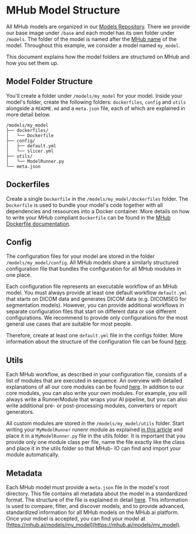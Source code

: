 # MHub Model Structure

All MHub models are organized in our [Models Repository](https://github.com/MHubAI/models/).
There we provide our base image under `/base` and each model has its own folder under `/models`.
The folder of the model is named after the [MHub name](model_json.md#name) of the model. Throughout this example, we consider a model named `my_model`.

This document explains how the model folders are structured on MHub and how you set them up.


## Model Folder Structure

You'll create a folder under `/models/my_model` for your model.
Inside your model's folder, create the following folders: `dockerfiles`, `config` and `utils` alongside a `README.md` and a `meta.json` file, each of which are explained in more detail below.

```text
/models/my_model
├── dockerfiles/
│   └── Dockerfile
├── config/
│   ├── default.yml
│   └── slicer.yml
├── utils/
│   └── ModelRunner.py
└── meta.json
```

## Dockerfiles

Create a single `Dockerfile` in the `/models/my_model/dockerfiles` folder. The `Dockerfile` is used to bundle your model's code together with all dependencies and ressources into a Docker container. More details on how to write your MHub compliant `Dockerfile` can be found in the [MHub Dockerfile documentation](the_mhub_dockerfile.md).

## Config

The configuration files for your model are stored in the folder `/models/my_model/config`. All MHub models share a similarly structured configuration file that bundles the configuration for all MHub modules in one place.

Each configuration file represents an executable workflow of an MHub model. You must always provide at least one default workflow `default.yml` that starts on DICOM data and generates DICOM data (e.g. DICOMSEG for segmentation models). However, you can provide additional workflows in separate configuration files that start on different data or use different configurations. We recommend to provide only configurations for the most general use cases that are suitable for most people.

Therefore, create at least one `default.yml` file in the configs folder. More information about the structure of the configuration file can be found [here](../mhubio/the_mhubio_config_file.md).

## Utils

Each MHub workflow, as described in your configuration file, consists of a list of modules that are executed in sequence. An overview with detailed explanations of all our core modules can be found [here](../mhubio/mhubio_modules.md). In addition to our core modules, you can also write your own modules. For example, you will always write a RunnerModule that wraps your AI pipeline, but you can also write additional pre- or post-processing modules, converters or report generators.

All custom modules are stored in the `/models/my_model/utils` folder. Start writing your `MyModelRunner` runenr module as explained [in this article](../mhubio/how_to_write_an_mhubio_module.md) and place it in a `MyModelRunner.py` file in the utils folder. It is important that you provide only one module class per file, name the file exactly like the class and place it in the utils folder so that MHub- IO can find and import your module automatically.

## Metadata

Each MHub model must provide a `meta.json` file in the model's root directory. This file contains all metadata about the model in a standardized format. The structure of the file is explained in detail [here](model_json.md). This information is used to compare, filter, and discover models, and to provide advanced, standardized information for all MHub models on the MHub.ai platform. Once your mdoel is accepted, you can find your model at [https://mhub.ai/models/my_model](https://mhub.ai/models/my_model).